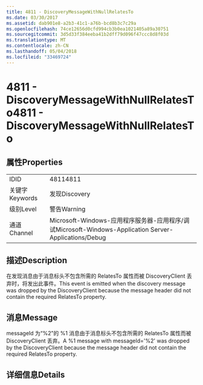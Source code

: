 ```yaml
---
title: 4811 - DiscoveryMessageWithNullRelatesTo
ms.date: 03/30/2017
ms.assetid: dab901e8-a2b3-41c1-a76b-bcd8b3c7c29a
ms.openlocfilehash: 74ce12656d0cfd994cb3b0ea1021405a89a30751
ms.sourcegitcommit: 3d5d33f384eeba41b2dff79d096f47ccc8d8f03d
ms.translationtype: MT
ms.contentlocale: zh-CN
ms.lasthandoff: 05/04/2018
ms.locfileid: "33469724"
---
```

# <a name="4811---discoverymessagewithnullrelatesto"></a><span data-ttu-id="409ac-102">4811 - DiscoveryMessageWithNullRelatesTo</span><span class="sxs-lookup"><span data-stu-id="409ac-102">4811 - DiscoveryMessageWithNullRelatesTo</span></span>
## <a name="properties"></a><span data-ttu-id="409ac-103">属性</span><span class="sxs-lookup"><span data-stu-id="409ac-103">Properties</span></span>  
  
|||  
|-|-|  
|<span data-ttu-id="409ac-104">ID</span><span class="sxs-lookup"><span data-stu-id="409ac-104">ID</span></span>|<span data-ttu-id="409ac-105">4811</span><span class="sxs-lookup"><span data-stu-id="409ac-105">4811</span></span>|  
|<span data-ttu-id="409ac-106">关键字</span><span class="sxs-lookup"><span data-stu-id="409ac-106">Keywords</span></span>|<span data-ttu-id="409ac-107">发现</span><span class="sxs-lookup"><span data-stu-id="409ac-107">Discovery</span></span>|  
|<span data-ttu-id="409ac-108">级别</span><span class="sxs-lookup"><span data-stu-id="409ac-108">Level</span></span>|<span data-ttu-id="409ac-109">警告</span><span class="sxs-lookup"><span data-stu-id="409ac-109">Warning</span></span>|  
|<span data-ttu-id="409ac-110">通道</span><span class="sxs-lookup"><span data-stu-id="409ac-110">Channel</span></span>|<span data-ttu-id="409ac-111">Microsoft-Windows-应用程序服务器-应用程序/调试</span><span class="sxs-lookup"><span data-stu-id="409ac-111">Microsoft-Windows-Application Server-Applications/Debug</span></span>|  
  
## <a name="description"></a><span data-ttu-id="409ac-112">描述</span><span class="sxs-lookup"><span data-stu-id="409ac-112">Description</span></span>  
 <span data-ttu-id="409ac-113">在发现消息由于消息标头不包含所需的 RelatesTo 属性而被 DiscoveryClient 丢弃时，将发出此事件。</span><span class="sxs-lookup"><span data-stu-id="409ac-113">This event is emitted when the discovery message was dropped by the DiscoveryClient because the message header did not contain the required RelatesTo property.</span></span>  
  
## <a name="message"></a><span data-ttu-id="409ac-114">消息</span><span class="sxs-lookup"><span data-stu-id="409ac-114">Message</span></span>  
 <span data-ttu-id="409ac-115">messageId 为“%2”的 %1 消息由于消息标头不包含所需的 RelatesTo 属性而被 DiscoveryClient 丢弃。</span><span class="sxs-lookup"><span data-stu-id="409ac-115">A %1 message with messageId='%2' was dropped by the DiscoveryClient because the message header did not contain the required RelatesTo property.</span></span>  
  
## <a name="details"></a><span data-ttu-id="409ac-116">详细信息</span><span class="sxs-lookup"><span data-stu-id="409ac-116">Details</span></span>
